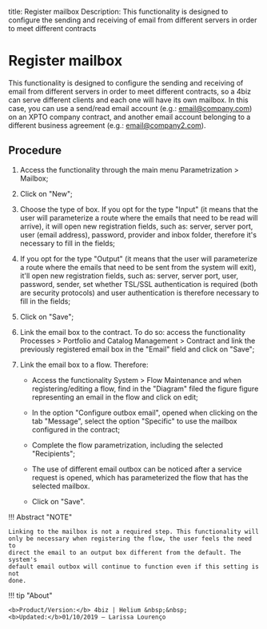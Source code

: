 title: Register mailbox
Description: This functionality is designed to configure the sending and receiving of email from different servers in order to meet different contracts 
# Register mailbox

This functionality is designed to configure the sending and receiving of email from different servers in order to meet different contracts, so a 4biz can serve different clients and each one will have its own mailbox. In this case, you can use a send/read email account (e.g.: email@company.com) on an XPTO company contract, and another email account belonging to a different business agreement (e.g.: email@company2.com).

Procedure
-------------

1.  Access the functionality through the main menu Parametrization \> Mailbox;

2.  Click on "New";

3.  Choose the type of box. If you opt for the type "Input" (it means that the
    user will parameterize a route where the emails that need to be read will
    arrive), it will open new registration fields, such as: server, server port,
    user (email address), password, provider and inbox folder, therefore it's
    necessary to fill in the fields;

4.  If you opt for the type "Output" (it means that the user will parameterize a
    route where the emails that need to be sent from the system will exit),
    it'll open new registration fields, such as: server, server port, user,
    password, sender, set whether TSL/SSL authentication is required (both are
    security protocols) and user authentication is therefore necessary to fill
    in the fields;

5.  Click on "Save";

6.  Link the email box to the contract. To do so: access the functionality
    Processes \> Portfolio and Catalog Management \> Contract and link the
    previously registered email box in the "Email" field and click on "Save";

7.  Link the email box to a flow. Therefore:

    -   Access the functionality System \> Flow Maintenance and when
        registering/editing a flow, find in the "Diagram" filed the
        figure figure representing an email in the flow and click on edit;

    -   In the option "Configure outbox email", opened when clicking on the tab
        "Message", select the option "Specific" to use the mailbox configured in
        the contract;

    -   Complete the flow parametrization, including the selected "Recipients";

    -   The use of different email outbox can be noticed after a service request
        is opened, which has parameterized the flow that has the selected
        mailbox.

    -   Click on "Save".
    
!!! Abstract "NOTE"

    Linking to the mailbox is not a required step. This functionality will
    only be necessary when registering the flow, the user feels the need to
    direct the email to an output box different from the default. The system's
    default email outbox will continue to function even if this setting is not
    done.
    
    
!!! tip "About"

    <b>Product/Version:</b> 4biz | Helium &nbsp;&nbsp;
    <b>Updated:</b>01/10/2019 – Larissa Lourenço



